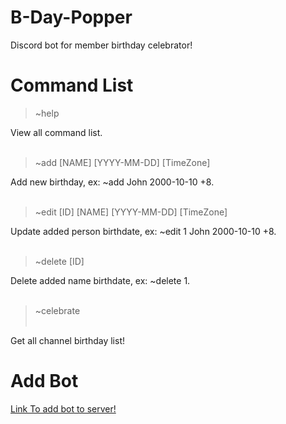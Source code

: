 # B-Day-Popper

Discord bot for member birthday celebrator!

# Command List
  > ~help
  
  View all command list.
  <br /><br />
  
  > ~add [NAME] [YYYY-MM-DD] [TimeZone]

  Add new birthday, ex: ~add John 2000-10-10 +8.
  <br /><br />
  
  > ~edit [ID] [NAME] [YYYY-MM-DD] [TimeZone]
  
  Update added person birthdate, ex: ~edit 1 John 2000-10-10 +8.
  <br /><br />

  > ~delete [ID]
  
  Delete added name birthdate, ex: ~delete 1.
  <br /><br />

  > ~celebrate
  <br /><br />

  Get all channel birthday list! 

# Add Bot
[Link To add bot to server!](https://discord.com/api/oauth2/authorize?client_id=734346199116677182&permissions=100352&scope=bot)
